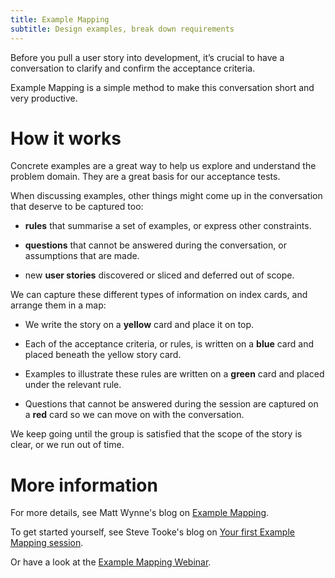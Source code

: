 ```yaml
---
title: Example Mapping
subtitle: Design examples, break down requirements
---
```


Before you pull a user story into development, it’s crucial to have a conversation to clarify and confirm the acceptance criteria.

Example Mapping is a simple method to make this conversation short and very productive.

# How it works

Concrete examples are a great way to help us explore and understand the problem domain. They are a great basis for our acceptance tests.

When discussing examples, other things might come up in the conversation that deserve to be captured too:

- **rules** that summarise a set of examples, or express other constraints.

- **questions** that cannot be answered during the conversation, or assumptions that are made.

- new **user stories** discovered or sliced and deferred out of scope.

We can capture these different types of information on index cards, and arrange them in a map:

- We write the story on a **yellow** card and place it on top.

- Each of the acceptance criteria, or rules, is written on a **blue** card and placed beneath the yellow story card.

- Examples to illustrate these rules are written on a **green** card and placed under the relevant rule.

- Questions that cannot be answered during the session are captured on a **red** card so we can move on with the conversation.

We keep going until the group is satisfied that the scope of the story is clear, or we run out of time.

# More information

For more details, see Matt Wynne's blog on [Example Mapping](https://cucumber.io/blog/2015/12/08/example-mapping-introduction).

To get started yourself, see Steve Tooke's blog on [Your first Example Mapping session](https://cucumber.io/blog/2018/05/23/your-first-example-mapping-session).

Or have a look at the [Example Mapping Webinar](https://cucumber.io/blog/2018/02/27/example-mapping-webinar).